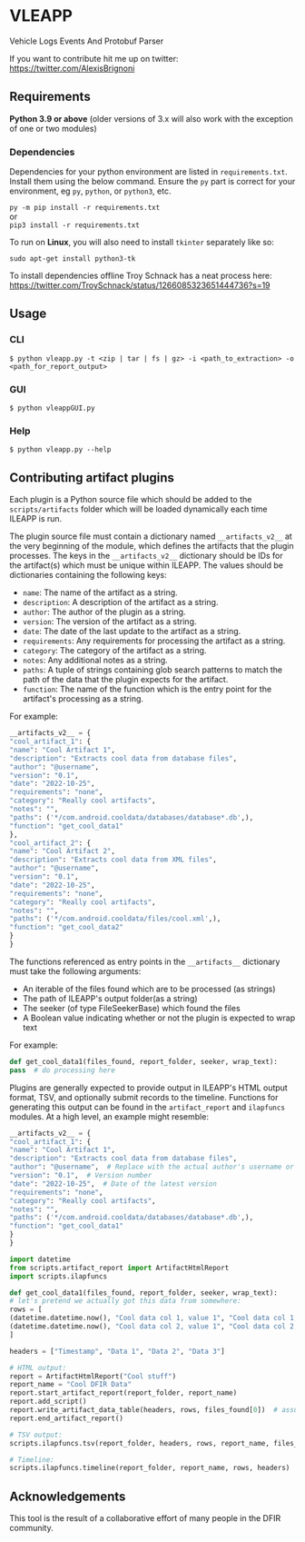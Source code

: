 # VLEAPP

Vehicle Logs Events And Protobuf Parser

If you want to contribute hit me up on twitter: https://twitter.com/AlexisBrignoni   

## Requirements

**Python 3.9 or above** (older versions of 3.x will also work with the exception of one or two modules)

### Dependencies

Dependencies for your python environment are listed in `requirements.txt`. Install them using the below command. Ensure the `py` part is correct for your environment, eg `py`, `python`, or `python3`, etc. 

`py -m pip install -r requirements.txt`  
or  
 `pip3 install -r requirements.txt`

To run on **Linux**, you will also need to install `tkinter` separately like so:

`sudo apt-get install python3-tk`

To install dependencies offline Troy Schnack has a neat process here:
https://twitter.com/TroySchnack/status/1266085323651444736?s=19

## Usage

### CLI

```
$ python vleapp.py -t <zip | tar | fs | gz> -i <path_to_extraction> -o <path_for_report_output>
```

### GUI

```
$ python vleappGUI.py 
```

### Help

```
$ python vleapp.py --help
```
## Contributing artifact plugins

Each plugin is a Python source file which should be added to the `scripts/artifacts` folder which will be loaded dynamically each time ILEAPP is run.

The plugin source file must contain a dictionary named `__artifacts_v2__` at the very beginning of the module, which defines the artifacts that the plugin processes. The keys in the `__artifacts_v2__` dictionary should be IDs for the artifact(s) which must be unique within ILEAPP. The values should be dictionaries containing the following keys:

- `name`: The name of the artifact as a string.
- `description`: A description of the artifact as a string.
- `author`: The author of the plugin as a string.
- `version`: The version of the artifact as a string.
- `date`: The date of the last update to the artifact as a string.
- `requirements`: Any requirements for processing the artifact as a string.
- `category`: The category of the artifact as a string.
- `notes`: Any additional notes as a string.
- `paths`: A tuple of strings containing glob search patterns to match the path of the data that the plugin expects for the artifact.
- `function`: The name of the function which is the entry point for the artifact's processing as a string.

For example:

```python
__artifacts_v2__ = {
"cool_artifact_1": {
"name": "Cool Artifact 1",
"description": "Extracts cool data from database files",
"author": "@username",
"version": "0.1",
"date": "2022-10-25",
"requirements": "none",
"category": "Really cool artifacts",
"notes": "",
"paths": ('*/com.android.cooldata/databases/database*.db',),
"function": "get_cool_data1"
},
"cool_artifact_2": {
"name": "Cool Artifact 2",
"description": "Extracts cool data from XML files",
"author": "@username",
"version": "0.1",
"date": "2022-10-25",
"requirements": "none",
"category": "Really cool artifacts",
"notes": "",
"paths": ('*/com.android.cooldata/files/cool.xml',),
"function": "get_cool_data2"
}
}
```

The functions referenced as entry points in the `__artifacts__` dictionary must take the following arguments:

* An iterable of the files found which are to be processed (as strings)
* The path of ILEAPP's output folder(as a string)
* The seeker (of type FileSeekerBase) which found the files
* A Boolean value indicating whether or not the plugin is expected to wrap text

For example:

```python
def get_cool_data1(files_found, report_folder, seeker, wrap_text):
pass  # do processing here
```

Plugins are generally expected to provide output in ILEAPP's HTML output format, TSV, and optionally submit records to 
the timeline. Functions for generating this output can be found in the `artifact_report` and `ilapfuncs` modules. 
At a high level, an example might resemble:

```python
__artifacts_v2__ = {
"cool_artifact_1": {
"name": "Cool Artifact 1",
"description": "Extracts cool data from database files",
"author": "@username",  # Replace with the actual author's username or name
"version": "0.1",  # Version number
"date": "2022-10-25",  # Date of the latest version
"requirements": "none",
"category": "Really cool artifacts",
"notes": "",
"paths": ('*/com.android.cooldata/databases/database*.db',),
"function": "get_cool_data1"
}
}

import datetime
from scripts.artifact_report import ArtifactHtmlReport
import scripts.ilapfuncs

def get_cool_data1(files_found, report_folder, seeker, wrap_text):
# let's pretend we actually got this data from somewhere:
rows = [
(datetime.datetime.now(), "Cool data col 1, value 1", "Cool data col 1, value 2", "Cool data col 1, value 3"),
(datetime.datetime.now(), "Cool data col 2, value 1", "Cool data col 2, value 2", "Cool data col 2, value 3"),
]

headers = ["Timestamp", "Data 1", "Data 2", "Data 3"]

# HTML output:
report = ArtifactHtmlReport("Cool stuff")
report_name = "Cool DFIR Data"
report.start_artifact_report(report_folder, report_name)
report.add_script()
report.write_artifact_data_table(headers, rows, files_found[0])  # assuming only the first file was processed
report.end_artifact_report()

# TSV output:
scripts.ilapfuncs.tsv(report_folder, headers, rows, report_name, files_found[0])  # assuming first file only

# Timeline:
scripts.ilapfuncs.timeline(report_folder, report_name, rows, headers)

```

## Acknowledgements

This tool is the result of a collaborative effort of many people in the DFIR community.